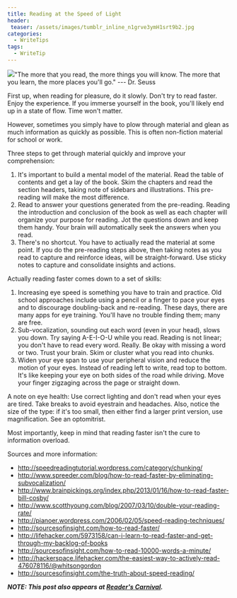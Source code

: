 ```yaml
---
title: Reading at the Speed of Light
header:
 teaser: /assets/images/tumblr_inline_n1grve3ymH1srt9b2.jpg
categories:
  - WriteTips
tags:
  - WriteTip
---
```

<img src="https://douglangille.github.io/assets/images/tumblr_inline_n1grve3ymH1srt9b2.jpg">"The more that you read, the more things you will know. The more that you learn, the more places you'll go." --- Dr. Seuss

First up, when reading for pleasure, do it slowly. Don't try to read faster. Enjoy the experience. If you immerse yourself in the book, you'll likely end up in a state of flow. Time won't matter.

However, sometimes you simply have to plow through material and glean as much information as quickly as possible. This is often non-fiction material for school or work.

Three steps to get through material quickly and improve your comprehension:

<ol>
  <li>It's important to build a mental model of the material. Read the table of contents and get a lay of the book. Skim the chapters and read the section headers, taking note of sidebars and illustrations. This pre-reading will make the most difference.</li>
  <li>Read to answer your questions generated from the pre-reading. Reading the introduction and conclusion of the book as well as each chapter will organize your purpose for reading. Jot the questions down and keep them handy. Your brain will automatically seek the answers when you read.</li>
  <li>There's no shortcut. You have to actiually read the material at some point. If you do the pre-reading steps above, then taking notes as you read to capture and reinforce ideas, will be straight-forward. Use sticky notes to capture and consolidate insights and actions.</li>
</ol>

Actually reading faster comes down to a set of skills:

<ol>
  <li>Increasing eye speed is something you have to train and practice. Old school approaches include using a pencil or a finger to pace your eyes and to discourage doubling-back and re-reading. These days, there are many apps for eye training. You'll have no trouble finding them; many are free.</li>
  <li>Sub-vocalization, sounding out each word (even in your head), slows you down. Try saying A-E-I-O-U while you read. Reading is not linear; you don't have to read every word. Really. Be okay with missing a word or two. Trust your brain. Skim or cluster what you read into chunks.</li>
  <li>Widen your eye span to use your peripheral vision and reduce the motion of your eyes. Instead of reading left to write, read top to bottom. It's like keeping your eye on both sides of the road while driving. Move your finger zigzaging across the page or straight down.</li>
</ol>

A note on eye health: Use correct lighting and don't read when your eyes are tired. Take breaks to avoid eyestrain and headaches. Also, notice the size of the type: if it's too small, then either find a larger print version, use magnification. See an optomitrist.

Most importantly, keep in mind that reading faster isn't the cure to information overload.

Sources and more information:

<ul>
  <li><a href="http://speedreadingtutorial.wordpress.com/category/chunking/">http://speedreadingtutorial.wordpress.com/category/chunking/</a></li>
  <li><a href="http://www.spreeder.com/blog/how-to-read-faster-by-eliminating-subvocalization/">http://www.spreeder.com/blog/how-to-read-faster-by-eliminating-subvocalization/</a></li>
  <li><a href="http://www.brainpickings.org/index.php/2013/01/16/how-to-read-faster-bill-cosby/">http://www.brainpickings.org/index.php/2013/01/16/how-to-read-faster-bill-cosby/</a></li>
  <li><a href="http://www.scotthyoung.com/blog/2007/03/10/double-your-reading-rate/">http://www.scotthyoung.com/blog/2007/03/10/double-your-reading-rate/</a></li>
  <li><a href="http://pianoer.wordpress.com/2006/02/05/speed-reading-techniques/">http://pianoer.wordpress.com/2006/02/05/speed-reading-techniques/</a></li>
  <li><a href="http://sourcesofinsight.com/how-to-read-faster/">http://sourcesofinsight.com/how-to-read-faster/</a></li>
  <li><a href="http://lifehacker.com/5973158/can-i-learn-to-read-faster-and-get-through-my-backlog-of-books">http://lifehacker.com/5973158/can-i-learn-to-read-faster-and-get-through-my-backlog-of-books</a></li>
  <li><a href="http://sourcesofinsight.com/how-to-read-10000-words-a-minute/">http://sourcesofinsight.com/how-to-read-10000-words-a-minute/</a></li>
  <li><a href="http://hackerspace.lifehacker.com/the-easiest-way-to-actively-read-476078116/@whitsongordon">http://hackerspace.lifehacker.com/the-easiest-way-to-actively-read-476078116/@whitsongordon</a></li>
  <li><a href="http://sourcesofinsight.com/the-truth-about-speed-reading/">http://sourcesofinsight.com/the-truth-about-speed-reading/</a></li>
</ul>

***NOTE: This post also appears at <a href="http://alongstoryshort.net/reading-at-the-speed-of-light/">Reader's Carnival</a>.***